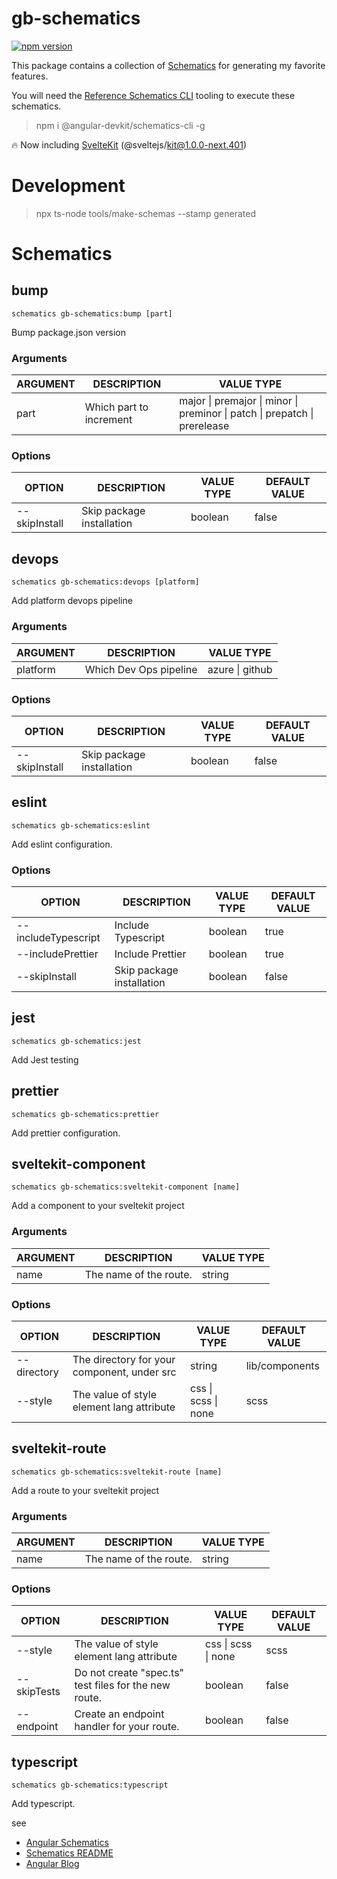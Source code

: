 # gb-schematics

[![npm version](https://badge.fury.io/js/gb-schematics.svg)](https://badge.fury.io/js/gb-schematics)

This package contains a collection of [Schematics](https://github.com/angular/angular-cli/tree/main/packages/angular_devkit/schematics) for generating my favorite features.

You will need the [Reference Schematics CLI](https://www.npmjs.com/package/@angular-devkit/schematics-cli) tooling to execute these schematics.

> npm i @angular-devkit/schematics-cli -g

🔥 Now including [SvelteKit](https://kit.svelte.dev/) (@sveltejs/kit@1.0.0-next.401)

# Development

> npx ts-node tools/make-schemas --stamp generated

# Schematics

## bump

```
schematics gb-schematics:bump [part]
```

Bump package.json version

### Arguments

| ARGUMENT | DESCRIPTION             | VALUE TYPE                                                                |
| -------- | ----------------------- | ------------------------------------------------------------------------- |
| part     | Which part to increment | major \| premajor \| minor \| preminor \| patch \| prepatch \| prerelease |

### Options

| OPTION        | DESCRIPTION               | VALUE TYPE | DEFAULT VALUE |
| ------------- | ------------------------- | ---------- | ------------- |
| --skipInstall | Skip package installation | boolean    | false         |

## devops

```
schematics gb-schematics:devops [platform]
```

Add platform devops pipeline

### Arguments

| ARGUMENT | DESCRIPTION            | VALUE TYPE      |
| -------- | ---------------------- | --------------- |
| platform | Which Dev Ops pipeline | azure \| github |

### Options

| OPTION        | DESCRIPTION               | VALUE TYPE | DEFAULT VALUE |
| ------------- | ------------------------- | ---------- | ------------- |
| --skipInstall | Skip package installation | boolean    | false         |

## eslint

```
schematics gb-schematics:eslint
```

Add eslint configuration.

### Options

| OPTION              | DESCRIPTION               | VALUE TYPE | DEFAULT VALUE |
| ------------------- | ------------------------- | ---------- | ------------- |
| --includeTypescript | Include Typescript        | boolean    | true          |
| --includePrettier   | Include Prettier          | boolean    | true          |
| --skipInstall       | Skip package installation | boolean    | false         |

## jest

```
schematics gb-schematics:jest
```

Add Jest testing

## prettier

```
schematics gb-schematics:prettier
```

Add prettier configuration.

## sveltekit-component

```
schematics gb-schematics:sveltekit-component [name]
```

Add a component to your sveltekit project

### Arguments

| ARGUMENT | DESCRIPTION            | VALUE TYPE |
| -------- | ---------------------- | ---------- |
| name     | The name of the route. | string     |

### Options

| OPTION      | DESCRIPTION                                 | VALUE TYPE          | DEFAULT VALUE  |
| ----------- | ------------------------------------------- | ------------------- | -------------- |
| --directory | The directory for your component, under src | string              | lib/components |
| --style     | The value of style element lang attribute   | css \| scss \| none | scss           |

## sveltekit-route

```
schematics gb-schematics:sveltekit-route [name]
```

Add a route to your sveltekit project

### Arguments

| ARGUMENT | DESCRIPTION            | VALUE TYPE |
| -------- | ---------------------- | ---------- |
| name     | The name of the route. | string     |

### Options

| OPTION      | DESCRIPTION                                           | VALUE TYPE          | DEFAULT VALUE |
| ----------- | ----------------------------------------------------- | ------------------- | ------------- |
| --style     | The value of style element lang attribute             | css \| scss \| none | scss          |
| --skipTests | Do not create "spec.ts" test files for the new route. | boolean             | false         |
| --endpoint  | Create an endpoint handler for your route.            | boolean             | false         |

## typescript

```
schematics gb-schematics:typescript
```

Add typescript.

see

- [Angular Schematics](https://github.com/angular/angular-cli/tree/main/packages/schematics/angular)
- [Schematics README](https://github.com/angular/angular-cli/blob/main/packages/angular_devkit/schematics/README.md)
- [Angular Blog](https://blog.angular.io/schematics-an-introduction-dc1dfbc2a2b2)
